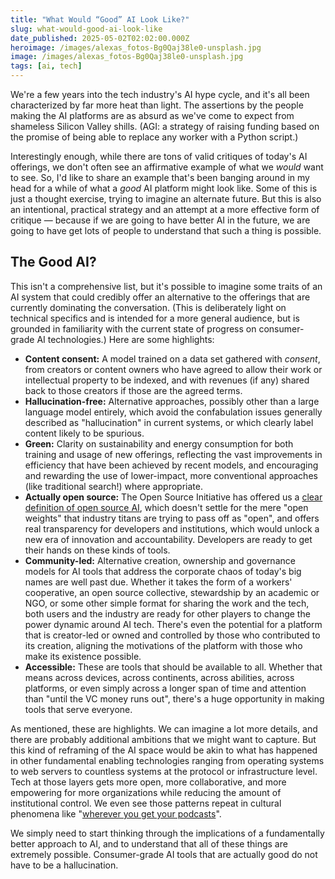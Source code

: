 ```yaml
---
title: "What Would “Good” AI Look Like?"
slug: what-would-good-ai-look-like
date_published: 2025-05-02T02:02:00.000Z
heroimage: /images/alexas_fotos-Bg0Qaj38le0-unsplash.jpg
image: /images/alexas_fotos-Bg0Qaj38le0-unsplash.jpg
tags: [ai, tech]
---
```


We're a few years into the tech industry's AI hype cycle, and it's all been characterized by far more heat than light. The assertions by the people making the AI platforms are as absurd as we've come to expect from shameless Silicon Valley shills. (AGI: a strategy of raising funding based on the promise of being able to replace any worker with a Python script.)

Interestingly enough, while there are tons of valid critiques of today's AI offerings, we don't often see an affirmative example of what we _would_ want to see. So, I'd like to share an example that's been banging around in my head for a while of what a _good_ AI platform might look like. Some of this is just a thought exercise, trying to imagine an alternate future. But this is also an intentional, practical strategy and an attempt at a more effective form of critique — because if we are going to have better AI in the future, we are going to have get lots of people to understand that such a thing is possible.

## The Good AI?

This isn't a comprehensive list, but it's possible to imagine some traits of an AI system that could credibly offer an alternative to the offerings that are currently dominating the conversation. (This is deliberately light on technical specifics and is intended for a more general audience, but is grounded in familiarity with the current state of progress on consumer-grade AI technologies.) Here are some highlights:

- **Content consent:** A model trained on a data set gathered with _consent_, from creators or content owners who have agreed to allow their work or intellectual property to be indexed, and with revenues (if any) shared back to those creators if those are the agreed terms.
- **Hallucination-free:** Alternative approaches, possibly other than a large language model entirely, which avoid the confabulation issues generally described as "hallucination" in current systems, or which clearly label content likely to be spurious.
- **Green:** Clarity on sustainability and energy consumption for both training and usage of new offerings, reflecting the vast improvements in efficiency that have been achieved by recent models, and encouraging and rewarding the use of lower-impact, more conventional approaches (like traditional search!) where appropriate.
- **Actually open source:** The Open Source Initiative has offered us a <a href="https://opensource.org/ai">clear definition of open source AI</a>, which doesn't settle for the mere "open weights" that industry titans are trying to pass off as "open", and offers real transparency for developers and institutions, which would unlock a new era of innovation and accountability. Developers are ready to get their hands on these kinds of tools.
- **Community-led:** Alternative creation, ownership and governance models for AI tools that address the corporate chaos of today's big names are well past due. Whether it takes the form of a workers' cooperative, an open source collective, stewardship by an academic or NGO, or some other simple format for sharing the work and the tech, both users and the industry are ready for other players to change the power dynamic around AI tech. There's even the potential for a platform that is creator-led or owned and controlled by those who contributed to its creation, aligning the motivations of the platform with those who make its existence possible.
- **Accessible:** These are tools that should be available to all. Whether that means across devices, across continents, across abilities, across platforms, or even simply across a longer span of time and attention than "until the VC money runs out", there's a huge opportunity in making tools that serve everyone.

As mentioned, these are highlights. We can imagine a lot more details, and there are probably additional ambitions that we might want to capture. But this kind of reframing of the AI space would be akin to what has happened in other fundamental enabling technologies ranging from operating systems to web servers to countless systems at the protocol or infrastructure level. Tech at those layers gets more open, more collaborative, and more empowering for more organizations while reducing the amount of institutional control. We even see those patterns repeat in cultural phenomena like "<a href="https://www.anildash.com/2024/02/06/wherever-you-get-podcasts/">wherever you get your podcasts</a>".

We simply need to start thinking through the implications of a fundamentally better approach to AI, and to understand that all of these things are extremely possible. Consumer-grade AI tools that are actually good do not have to be a hallucination.
